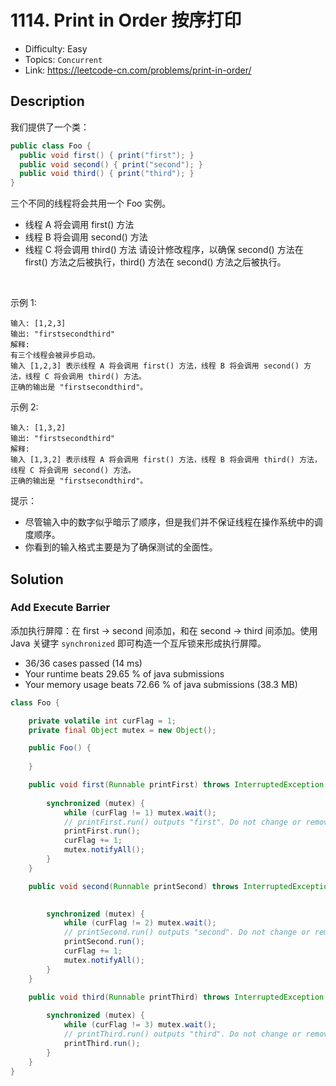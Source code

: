 # 1114. Print in Order 按序打印

- Difficulty: Easy
- Topics: `Concurrent`
- Link: https://leetcode-cn.com/problems/print-in-order/

## Description

我们提供了一个类：

```java
public class Foo {
  public void first() { print("first"); }
  public void second() { print("second"); }
  public void third() { print("third"); }
}
```
三个不同的线程将会共用一个 Foo 实例。

- 线程 A 将会调用 first() 方法
- 线程 B 将会调用 second() 方法
- 线程 C 将会调用 third() 方法
请设计修改程序，以确保 second() 方法在 first() 方法之后被执行，third() 方法在 second() 方法之后被执行。

 

示例 1:
```
输入: [1,2,3]
输出: "firstsecondthird"
解释: 
有三个线程会被异步启动。
输入 [1,2,3] 表示线程 A 将会调用 first() 方法，线程 B 将会调用 second() 方法，线程 C 将会调用 third() 方法。
正确的输出是 "firstsecondthird"。
```
示例 2:
```
输入: [1,3,2]
输出: "firstsecondthird"
解释: 
输入 [1,3,2] 表示线程 A 将会调用 first() 方法，线程 B 将会调用 third() 方法，线程 C 将会调用 second() 方法。
正确的输出是 "firstsecondthird"。
```

提示：

- 尽管输入中的数字似乎暗示了顺序，但是我们并不保证线程在操作系统中的调度顺序。
- 你看到的输入格式主要是为了确保测试的全面性。

## Solution

### Add Execute Barrier

添加执行屏障：在 first -> second 间添加，和在 second -> third 间添加。使用 Java 关键字 `synchronized` 即可构造一个互斥锁来形成执行屏障。

- 36/36 cases passed (14 ms)
- Your runtime beats 29.65 % of java submissions
- Your memory usage beats 72.66 % of java submissions (38.3 MB)

```java
class Foo {

    private volatile int curFlag = 1;
    private final Object mutex = new Object();

    public Foo() {
        
    }

    public void first(Runnable printFirst) throws InterruptedException {
        
        synchronized (mutex) {
            while (curFlag != 1) mutex.wait();
            // printFirst.run() outputs "first". Do not change or remove this line.
            printFirst.run();
            curFlag += 1;
            mutex.notifyAll();
        }
    }

    public void second(Runnable printSecond) throws InterruptedException {
        

        synchronized (mutex) {
            while (curFlag != 2) mutex.wait();
            // printSecond.run() outputs "second". Do not change or remove this line.
            printSecond.run();
            curFlag += 1;
            mutex.notifyAll();
        }
    }

    public void third(Runnable printThird) throws InterruptedException {
        
        synchronized (mutex) {
            while (curFlag != 3) mutex.wait();
            // printThird.run() outputs "third". Do not change or remove this line.
            printThird.run();            
        }
    }
}
```
